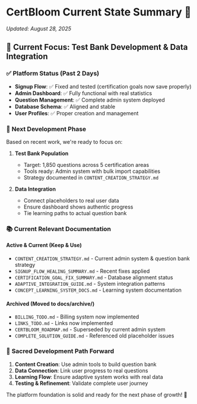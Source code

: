 # CertBloom Current State Summary 🌸
*Updated: August 28, 2025*

## 🎯 Current Focus: Test Bank Development & Data Integration

### ✅ **Platform Status (Past 2 Days)**
- **Signup Flow**: ✅ Fixed and tested (certification goals now save properly)
- **Admin Dashboard**: ✅ Fully functional with real statistics
- **Question Management**: ✅ Complete admin system deployed
- **Database Schema**: ✅ Aligned and stable
- **User Profiles**: ✅ Proper creation and management

### 🎯 **Next Development Phase**
Based on recent work, we're ready to focus on:

1. **Test Bank Population** 
   - Target: 1,850 questions across 5 certification areas
   - Tools ready: Admin system with bulk import capabilities
   - Strategy documented in `CONTENT_CREATION_STRATEGY.md`

2. **Data Integration**
   - Connect placeholders to real user data
   - Ensure dashboard shows authentic progress
   - Tie learning paths to actual question bank

### 📚 **Current Relevant Documentation**

#### **Active & Current** (Keep & Use)
- `CONTENT_CREATION_STRATEGY.md` - Current admin system & question bank strategy
- `SIGNUP_FLOW_HEALING_SUMMARY.md` - Recent fixes applied
- `CERTIFICATION_GOAL_FIX_SUMMARY.md` - Database alignment status
- `ADAPTIVE_INTEGRATION_GUIDE.md` - System integration patterns
- `CONCEPT_LEARNING_SYSTEM_DOCS.md` - Learning system documentation

#### **Archived** (Moved to docs/archive/)
- `BILLING_TODO.md` - Billing system now implemented
- `LINKS_TODO.md` - Links now implemented  
- `CERTBLOOM_ROADMAP.md` - Superseded by current admin system
- `COMPLETE_SOLUTION_GUIDE.md` - Referenced old placeholder issues

### 🌱 **Sacred Development Path Forward**
1. **Content Creation**: Use admin tools to build question bank
2. **Data Connection**: Link user progress to real questions
3. **Learning Flow**: Ensure adaptive system works with real data
4. **Testing & Refinement**: Validate complete user journey

The platform foundation is solid and ready for the next phase of growth! 🌸
